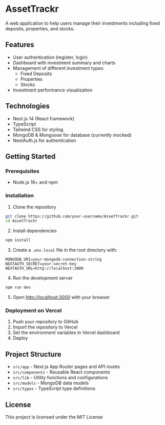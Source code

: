 # AssetTrackr

A web application to help users manage their investments including fixed deposits, properties, and stocks.

## Features

- User authentication (register, login)
- Dashboard with investment summary and charts
- Management of different investment types:
  - Fixed Deposits
  - Properties
  - Stocks
- Investment performance visualization

## Technologies

- Next.js 14 (React framework)
- TypeScript
- Tailwind CSS for styling
- MongoDB & Mongoose for database (currently mocked)
- NextAuth.js for authentication

## Getting Started

### Prerequisites

- Node.js 18+ and npm

### Installation

1. Clone the repository
```bash
git clone https://github.com/your-username/AssetTrackr.git
cd AssetTrackr
```

2. Install dependencies
```bash
npm install
```

3. Create a `.env.local` file in the root directory with:
```
MONGODB_URI=your-mongodb-connection-string
NEXTAUTH_SECRET=your-secret-key
NEXTAUTH_URL=http://localhost:3000
```

4. Run the development server
```bash
npm run dev
```

5. Open [http://localhost:3000](http://localhost:3000) with your browser

### Deployment on Vercel

1. Push your repository to GitHub
2. Import the repository to Vercel
3. Set the environment variables in Vercel dashboard
4. Deploy

## Project Structure

- `src/app` - Next.js App Router pages and API routes
- `src/components` - Reusable React components
- `src/lib` - Utility functions and configurations
- `src/models` - MongoDB data models
- `src/types` - TypeScript type definitions

## License

This project is licensed under the MIT License 